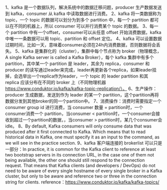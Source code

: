 1、kafka 是一个数据队列，解决系统中的数据迁移问题，producer 生产数据发送到 kafka，consumer 从 kafka 中读取数据进行消费。
2、kafka 将一类数据称为 topic，一个 topic 的数据可以划分为到多个 partition 中，每一个 partition 都可以在不同的机器上，所以 consumer 可以并行消费某个 topic 的数据。
3、每一个 partition 中有一个offset，consumer可以从任意 offset 开始消费数据，kafka 中唯一一条数据可以用 topic、partition 和 offset 定位。
4、kafka 可以设置数据过期时间，比如一天，意味着consumer必须在24h内消费数据，否则数据将会丢失。
5、kafka 是集群化的（cluster），集群中每个节点称为 broker（物理概念，A single Kafka server is called a Kafka Broker），每个 kafka 集群中有多个partition，其中某一个 partition 是 leader，其余为 replica，consumer 和 producer 的读写通过leader来完成，leader再更新各个replica，如果leader挂掉，会选举出一个replica作为leader，一个 topic 的 leader partition 和其 replica 应该分布在不同的 broker 上（不同物理机器 https://www.conduktor.io/kafka/kafka-topic-replication/）。
6、生产操作：producer 生成数据，发送到作为 leader 的某一个 partition，这个partition再将数据分发到其他broker的同一个partition中。
7、消费操作：消费时需要指定一个 consumer group id 进行消费，当 consumer 数量 = partition时，一个consumer消费一个 partition，当consumer < partition时，一个consumer会接收到超过一个partition的数据，，当consumer > partition时，某几个consumer会idle。
8、By default, Kafka consumers will only consume data that was produced after it first connected to Kafka. Which means that to read historical data in Kafka, one must specify it as an input to the command, as we will see in the practice section.
9、kafka 客户端连接的 brokerlist 可以只是一部分：In practice, it is common for the Kafka client to reference at least two bootstrap servers in its connection URL, in the case one of them not being available, the other one should still respond to the connection request. That means that Kafka clients (and developers / DevOps) do not need to be aware of every single hostname of every single broker in a Kafka cluster, but only to be aware and reference two or three in the connection string for clients.
reference：https://www.conduktor.io/kafka/kafka-topics/
